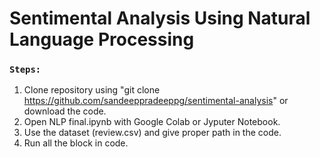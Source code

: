 # Sentimental Analysis Using Natural Language Processing 

### `Steps:`
1) Clone repository using "git clone https://github.com/sandeeppradeeppg/sentimental-analysis" or download the code. <br />
2) Open NLP final.ipynb with Google Colab or Jyputer Notebook. <br />
3) Use the dataset (review.csv) and give proper path in the code. <br />
4) Run all the block in code. <br />

